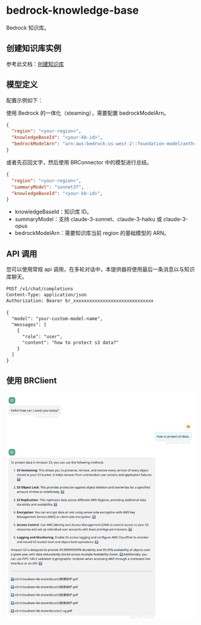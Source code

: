 # bedrock-knowledge-base

Bedrock 知识库。

## 创建知识库实例

参考此文档：[创建知识库](https://docs.aws.amazon.com/bedrock/latest/userguide/knowledge-base-create.html)

## 模型定义

配置示例如下：

使用 Bedrock 的一体化（steaming），需要配置 bedrockModelArn。

```json
{
  "region": "<your-region>",
  "knowledgeBaseId": "<your-kb-id>",
  "bedrockModelArn": "arn:aws:bedrock:us-west-2::foundation-model/anthropic.claude-3-5-sonnet-20241022-v2:0",
}

```

或者先召回文字，然后使用 BRConnector 中的模型进行总结。

```json
{
  "region": "<your-region>",
  "summaryModel": "sonnet37",
  "knowledgeBaseId": "<your-kb-id>",
}
```

- knowledgeBaseId：知识库 ID。
- summaryModel：支持 claude-3-sonnet、claude-3-haiku 或 claude-3-opus
- bedrockModelArn：需要知识库当前 region 的基础模型的 ARN。

## API 调用

您可以使用常规 api 调用，在多轮对话中，本提供器将使用最后一条消息以与知识库聊天。

```text
POST /v1/chat/completions
Content-Type: application/json
Authorization: Bearer br_xxxxxxxxxxxxxxxxxxxxxxxxxxxxxx

{
  "model": "your-custom-model-name",
  "messages": [
    {
      "role": "user",
      "content": "how to protect s3 data?"
    }
  ]
}
```

## 使用 BRClient

![kb ui](./screenshots/kb-ui.png)
